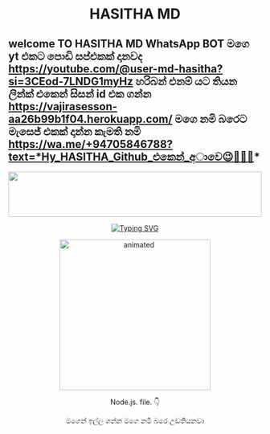 
<h1 align="center">HASITHA  MD</h1>

## welcome TO HASITHA MD WhatsApp BOT   මගෙ yt එකට  පොඩි  සප්එකක්  දානවද   https://youtube.com/@user-md-hasitha?si=3CEod-7LNDG1myHz                         හරිබන් එනම්  යට  තියන  ලින්ක්  එකෙන් සිසන්  id  එක  ගන්න   https://vajirasesson-aa26b99b1f04.herokuapp.com/                         මගෙ නමි  බරෙට  මැසෙජ් එකක්  දාන්න  කැමති නමි    https://wa.me/+94705846788?text=*Hy_HASITHA_Github_එකෙන්_අාවෙ😉🤝🙂🖤*

<img src="https://i.imgur.com/dBaSKWF.gif" height="90" width="100%">

<p align="center">
<a href="https://git.io/typing-svg"><img src="https://readme-typing-svg.demolab.com?font=Fira+Code&weight=700&size=33&pause=1000&color=5513F7&width=435&lines=HASITHA|MD+WHATAPP+BOT" alt="Typing SVG" /></a>
</p>
<p align="center">
<a 


<p align="center">
  <img src="https://files.catbox.moe/oh5bya.jpeg" alt="animated" width="300" height="300" />
</p>

Node.js. file. 👇  

මගෙන්  ඉල්ල  ගන්න  මගෙ  නමි  බරෙ උඩතියනවා
